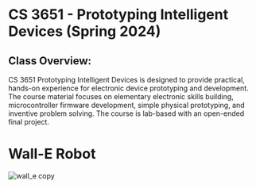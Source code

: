 # CS 3651 - Prototyping Intelligent Devices (Spring 2024)
## Class Overview:
CS 3651 Prototyping Intelligent Devices is designed to provide practical, hands-on experience for electronic device prototyping and development. The course material focuses on elementary electronic skills building, microcontroller firmware development, simple physical prototyping, and inventive problem solving. The course is lab-based with an open-ended final project.

# Wall-E Robot
![wall_e copy](https://github.com/tle9/Wall-E-Robot/assets/148303927/034a0380-e7a1-479f-bd53-3918741d69a8)
